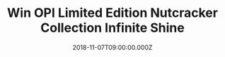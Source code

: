 ---
campaign-uuid: "c-b4c7bc0d-16e5-4c94-8cd6-ef55621ac4ec"
type: "Competition"
category: "Gifts"
date: "2018-11-07T09:00:00.000Z"
end-date: "2019-01-07T23:59:00.000Z"
disable-form: false
is_promoted: false
has_entry_page: true
title: "Win OPI Limited Edition Nutcracker Collection Infinite Shine"
competition-description: "<p>OPI has revolutionised the nail industry with their iconic\
  \ bottles, superior product quality, and unforgettable and fun shade names. They\
  \ have done it again and to celebrate the holidays they have created a limited edition\
  \ colors inspired by Disney's \"The Nutcracker & the Four Realms\" in OPI's '18\
  \ Holiday Collection Infinite Shine Mini 12- Pack!</p>\r\n<p>If you believe that\
  \ there’s no moment in life that colour can’t tackle.. enter below for a chance\
  \ to win.</p>"
hero-header: "Win OPI Limited Edition Nutcracker Collection Infinite Shine"
terms-confirmation: "N/A"
banner-img: "https://assets.expresslyapp.com/asset-62758dc3-b98f-479f-aa81-c4c7bed9dd39.jpg"
logo-left-href: "http://club.expressly.io"
logo-left-image: "https://assets.expresslyapp.com/asset-00f55084-3963-4cd1-8d1b-e2491a5702f0.jpg"
logo-left-title: "expressly club"
bg-image-hero: "https://assets.expresslyapp.com/asset-3c4fb7ac-dec6-4151-952d-1aa31431d973.jpg"
bg-image-first: "https://assets.expresslyapp.com/asset-7e5ab127-6b5c-483e-a3bd-c2dfb3f90009.jpg"
section1-content: "<p>This holiday, OPI is travelling through the four realms! In\
  \ collaboration with Disney’s The Nutcracker and the Four Realms, we present to\
  \ you 12 new festive nail polish colours and 3 perfectly coordinating glitter shades\
  \ that are sure to be on everyone’s wish list.</p>\r\n<p>Inspired by the drama and\
  \ visuals of the film, this collection has something for everyone from light, wintry\
  \ shades to rich, moody colours- all of which are available in our Nail Lacquer,\
  \ Infinite Shine, and GelColour formulations!</p>\r\n<p>They’re limited edition,\
  \ so enter the form below for a chance to win and get ready to stand out anywhere\
  \ you go!</p>"
entry-title: "Win OPI Limited Edition Nutcracker Collection Infinite Shine"
entry-content: "Enter the draw to win OPI Limited Edition Nutcracker Collection Infinite\
  \ Shine by completing the form below before 23:59 on 7th of January 2018."
has-winner: false
prize-description: "OPI Limited Edition Nutcracker Collection Infinite Shine."
special-conditions: "Multiple entries are allowed up to one every day."
---